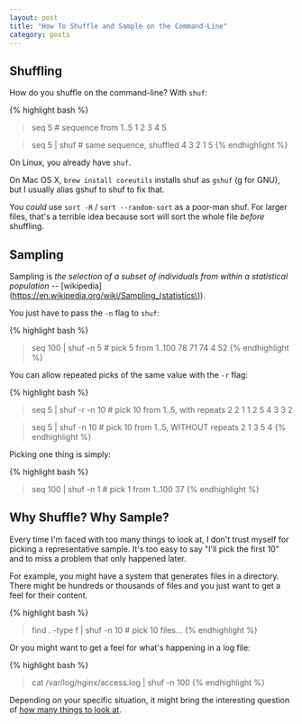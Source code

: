 ```yaml
---
layout: post
title: "How To Shuffle and Sample on the Command-Line"
category: posts
---
```


## Shuffling

How do you shuffle on the command-line? With `shuf`:

{% highlight bash %}
> seq 5          # sequence from 1..5
1
2
3
4
5

> seq 5 | shuf   # same sequence, shuffled
4
3
2
1
5
{% endhighlight %}

On Linux, you already have `shuf`.

On Mac OS X, `brew install coreutils` installs shuf as `gshuf` (g for GNU), but
I usually alias gshuf to shuf to fix that.

You _could_ use `sort -R` / `sort --random-sort` as a poor-man shuf. For larger
files, that's a terrible idea because sort will sort the whole file _before_
shuffling.


## Sampling

Sampling is _the selection of a subset of individuals from within a statistical population_ -- [wikipedia](https://en.wikipedia.org/wiki/Sampling_(statistics\)).

You just have to pass the `-n` flag to `shuf`:

{% highlight bash %}
> seq 100 | shuf -n 5     # pick 5 from 1..100
78
71
74
4
52
{% endhighlight %}

You can allow repeated picks of the same value with the `-r` flag:

{% highlight bash %}
> seq 5 | shuf -r -n 10   # pick 10 from 1..5, with repeats
2
2
1
1
2
5
4
3
3
2

> seq 5 | shuf -n 10      # pick 10 from 1..5, WITHOUT repeats
2
1
3
5
4
{% endhighlight %}

Picking one thing is simply:

{% highlight bash %}
> seq 100 | shuf -n 1     # pick 1 from 1..100
37
{% endhighlight %}


## Why Shuffle? Why Sample?

Every time I'm faced with too many things to look at, I don't trust myself for
picking a representative sample. It's too easy to say "I'll pick the first 10"
and to miss a problem that only happened later.

For example, you might have a system that generates files in a directory. There
might be hundreds or thousands of files and you just want to get a feel for
their content.

{% highlight bash %}
> find . -type f | shuf -n 10    # pick 10 files...
{% endhighlight %}

Or you might want to get a feel for what's happening in a log file:

{% highlight bash %}
> cat /var/log/nginx/access.log | shuf -n 100
{% endhighlight %}

Depending on your specific situation, it might bring the interesting question
of [how many things to look at](https://blog.jpalardy.com/posts/statistics-how-many-would-you-check/).

